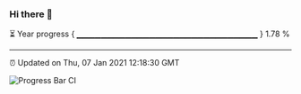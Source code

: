### Hi there 👋

⏳ Year progress { ▁▁▁▁▁▁▁▁▁▁▁▁▁▁▁▁▁▁▁▁▁▁▁▁▁▁▁▁▁▁ } 1.78 %

---

⏰ Updated on Thu, 07 Jan 2021 12:18:30 GMT

![Progress Bar CI](https://github.com/liununu/liununu/workflows/Progress%20Bar%20CI/badge.svg)
